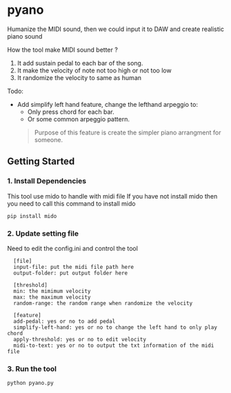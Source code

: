 # pyano

Humanize the MIDI sound, then we could input it to DAW and create realistic piano sound

How the tool make MIDI sound better ?
1. It add sustain pedal to each bar of the song.
2. It make the velocity of note not too high or not too low
3. It randomize the velocity to same as human

Todo:
- Add simplify left hand feature, change the lefthand arpeggio to:
  - Only press chord for each bar.
  - Or some common arpeggio pattern.
  > Purpose of this feature is create the simpler piano arrangment for someone.

## Getting Started

### 1. Install Dependencies

This tool use mido to handle with midi file
If you have not install mido then you need to call this command to install mido
```
pip install mido
``` 

### 2. Update setting file

Need to edit the config.ini and control the tool
```
  [file]
  input-file: put the midi file path here
  output-folder: put output folder here

  [threshold]
  min: the mimimum velocity
  max: the maximum velocity
  random-range: the random range when randomize the velocity

  [feature]
  add-pedal: yes or no to add pedal
  simplify-left-hand: yes or no to change the left hand to only play chord
  apply-threshold: yes or no to edit velocity
  midi-to-text: yes or no to output the txt information of the midi file
```

### 3. Run the tool

```
python pyano.py
``` 